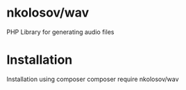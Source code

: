 # nkolosov/wav
PHP Library for generating audio files

# Installation
Installation using composer
    composer require nkolosov/wav

